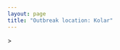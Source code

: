 ```yaml
---
layout: page
title: "Outbreak location: Kolar"
---
```

<div id="mapid">
<script src="https://buda-magenta.github.io/hazard_map/load_map.js"></script>
><script>
var marker_outbreak = L.marker([13.137000, 78.133961],{"autoPan": true}).addTo(map); marker_outbreak.bindTooltip("Kolar").openTooltip();

var circle_1 = L.circle([12.979120, 77.591300], {"pane": "markerPane", "color": "red", "fill": true, "fillOpacity": 0.2, "fillRule": "evenodd", "lineCap": "round", "lineJoin": "round", "opacity": 1.0, "radius": 208792, "stroke": true, "weight": 3}).addTo(map);
circle_1.bindTooltip("Bangalore<br>rank: 1<br>hazard index: 0.208793")
circle_1.bindPopup('<a href="https://buda-magenta.github.io/hazard_map/Bangalore">Bangalore</a>')

var circle_2 = L.circle([12.955100, 78.269900], {"pane": "markerPane", "color": "red", "fill": true, "fillOpacity": 0.2, "fillRule": "evenodd", "lineCap": "round", "lineJoin": "round", "opacity": 1.0, "radius": 130751, "stroke": true, "weight": 3}).addTo(map);
circle_2.bindTooltip("Robertson Pet<br>rank: 2<br>hazard index: 0.130751")
circle_2.bindPopup('<a href="https://buda-magenta.github.io/hazard_map/Robertson_Pet">Robertson Pet</a>')

var circle_3 = L.circle([12.305183, 76.655361], {"pane": "markerPane", "color": "red", "fill": true, "fillOpacity": 0.2, "fillRule": "evenodd", "lineCap": "round", "lineJoin": "round", "opacity": 1.0, "radius": 9814, "stroke": true, "weight": 3}).addTo(map);
circle_3.bindTooltip("Mysore<br>rank: 3<br>hazard index: 0.009815")
circle_3.bindPopup('<a href="https://buda-magenta.github.io/hazard_map/Mysore">Mysore</a>')

var circle_4 = L.circle([13.340077, 77.100621], {"pane": "markerPane", "color": "red", "fill": true, "fillOpacity": 0.2, "fillRule": "evenodd", "lineCap": "round", "lineJoin": "round", "opacity": 1.0, "radius": 5335, "stroke": true, "weight": 3}).addTo(map);
circle_4.bindTooltip("Tumkur<br>rank: 4<br>hazard index: 0.005335")
circle_4.bindPopup('<a href="https://buda-magenta.github.io/hazard_map/Tumkur">Tumkur</a>')

var circle_5 = L.circle([11.664300, 78.146000], {"pane": "markerPane", "color": "red", "fill": true, "fillOpacity": 0.2, "fillRule": "evenodd", "lineCap": "round", "lineJoin": "round", "opacity": 1.0, "radius": 4822, "stroke": true, "weight": 3}).addTo(map);
circle_5.bindTooltip("Salem<br>rank: 5<br>hazard index: 0.004822")
circle_5.bindPopup('<a href="https://buda-magenta.github.io/hazard_map/Salem">Salem</a>')

var circle_6 = L.circle([13.083694, 80.270186], {"pane": "markerPane", "color": "red", "fill": true, "fillOpacity": 0.2, "fillRule": "evenodd", "lineCap": "round", "lineJoin": "round", "opacity": 1.0, "radius": 4380, "stroke": true, "weight": 3}).addTo(map);
circle_6.bindTooltip("Chennai<br>rank: 6<br>hazard index: 0.004380")
circle_6.bindPopup('<a href="https://buda-magenta.github.io/hazard_map/Chennai">Chennai</a>')

var circle_7 = L.circle([28.651718, 77.221939], {"pane": "markerPane", "color": "red", "fill": true, "fillOpacity": 0.2, "fillRule": "evenodd", "lineCap": "round", "lineJoin": "round", "opacity": 1.0, "radius": 4265, "stroke": true, "weight": 3}).addTo(map);
circle_7.bindTooltip("Delhi<br>rank: 7<br>hazard index: 0.004266")
circle_7.bindPopup('<a href="https://buda-magenta.github.io/hazard_map/Delhi">Delhi</a>')

var circle_8 = L.circle([19.075990, 72.877393], {"pane": "markerPane", "color": "red", "fill": true, "fillOpacity": 0.2, "fillRule": "evenodd", "lineCap": "round", "lineJoin": "round", "opacity": 1.0, "radius": 3532, "stroke": true, "weight": 3}).addTo(map);
circle_8.bindTooltip("Mumbai<br>rank: 8<br>hazard index: 0.003533")
circle_8.bindPopup('<a href="https://buda-magenta.github.io/hazard_map/Mumbai">Mumbai</a>')

var circle_9 = L.circle([17.388786, 78.461065], {"pane": "markerPane", "color": "red", "fill": true, "fillOpacity": 0.2, "fillRule": "evenodd", "lineCap": "round", "lineJoin": "round", "opacity": 1.0, "radius": 3117, "stroke": true, "weight": 3}).addTo(map);
circle_9.bindTooltip("Hyderabad<br>rank: 9<br>hazard index: 0.003118")
circle_9.bindPopup('<a href="https://buda-magenta.github.io/hazard_map/Hyderabad">Hyderabad</a>')

var circle_10 = L.circle([14.906956, 78.009707], {"pane": "markerPane", "color": "red", "fill": true, "fillOpacity": 0.2, "fillRule": "evenodd", "lineCap": "round", "lineJoin": "round", "opacity": 1.0, "radius": 2336, "stroke": true, "weight": 3}).addTo(map);
circle_10.bindTooltip("Tadipatri<br>rank: 10<br>hazard index: 0.002337")
circle_10.bindPopup('<a href="https://buda-magenta.github.io/hazard_map/Tadipatri">Tadipatri</a>')

var circle_11 = L.circle([22.541418, 88.357691], {"pane": "markerPane", "color": "red", "fill": true, "fillOpacity": 0.2, "fillRule": "evenodd", "lineCap": "round", "lineJoin": "round", "opacity": 1.0, "radius": 2116, "stroke": true, "weight": 3}).addTo(map);
circle_11.bindTooltip("Kolkata<br>rank: 11<br>hazard index: 0.002117")
circle_11.bindPopup('<a href="https://buda-magenta.github.io/hazard_map/Kolkata">Kolkata</a>')

var circle_12 = L.circle([14.475294, 78.821686], {"pane": "markerPane", "color": "red", "fill": true, "fillOpacity": 0.2, "fillRule": "evenodd", "lineCap": "round", "lineJoin": "round", "opacity": 1.0, "radius": 1983, "stroke": true, "weight": 3}).addTo(map);
circle_12.bindTooltip("Kadapa<br>rank: 12<br>hazard index: 0.001983")
circle_12.bindPopup('<a href="https://buda-magenta.github.io/hazard_map/Kadapa">Kadapa</a>')

var circle_13 = L.circle([12.732884, 77.830948], {"pane": "markerPane", "color": "red", "fill": true, "fillOpacity": 0.2, "fillRule": "evenodd", "lineCap": "round", "lineJoin": "round", "opacity": 1.0, "radius": 1781, "stroke": true, "weight": 3}).addTo(map);
circle_13.bindTooltip("Hosur<br>rank: 13<br>hazard index: 0.001781")
circle_13.bindPopup('<a href="https://buda-magenta.github.io/hazard_map/Hosur">Hosur</a>')

var circle_14 = L.circle([13.631637, 79.423171], {"pane": "markerPane", "color": "red", "fill": true, "fillOpacity": 0.2, "fillRule": "evenodd", "lineCap": "round", "lineJoin": "round", "opacity": 1.0, "radius": 1665, "stroke": true, "weight": 3}).addTo(map);
circle_14.bindTooltip("Tirupati<br>rank: 14<br>hazard index: 0.001665")
circle_14.bindPopup('<a href="https://buda-magenta.github.io/hazard_map/Tirupati">Tirupati</a>')

var circle_15 = L.circle([18.521428, 73.854454], {"pane": "markerPane", "color": "red", "fill": true, "fillOpacity": 0.2, "fillRule": "evenodd", "lineCap": "round", "lineJoin": "round", "opacity": 1.0, "radius": 1653, "stroke": true, "weight": 3}).addTo(map);
circle_15.bindTooltip("Pune<br>rank: 15<br>hazard index: 0.001653")
circle_15.bindPopup('<a href="https://buda-magenta.github.io/hazard_map/Pune">Pune</a>')

var circle_16 = L.circle([14.654623, 77.556260], {"pane": "markerPane", "color": "red", "fill": true, "fillOpacity": 0.2, "fillRule": "evenodd", "lineCap": "round", "lineJoin": "round", "opacity": 1.0, "radius": 1522, "stroke": true, "weight": 3}).addTo(map);
circle_16.bindTooltip("Anantapur<br>rank: 16<br>hazard index: 0.001522")
circle_16.bindPopup('<a href="https://buda-magenta.github.io/hazard_map/Anantapur">Anantapur</a>')

var circle_17 = L.circle([12.523889, 76.896196], {"pane": "markerPane", "color": "red", "fill": true, "fillOpacity": 0.2, "fillRule": "evenodd", "lineCap": "round", "lineJoin": "round", "opacity": 1.0, "radius": 1459, "stroke": true, "weight": 3}).addTo(map);
circle_17.bindTooltip("Mandya<br>rank: 17<br>hazard index: 0.001460")
circle_17.bindPopup('<a href="https://buda-magenta.github.io/hazard_map/Mandya">Mandya</a>')

var circle_18 = L.circle([12.869810, 74.843008], {"pane": "markerPane", "color": "red", "fill": true, "fillOpacity": 0.2, "fillRule": "evenodd", "lineCap": "round", "lineJoin": "round", "opacity": 1.0, "radius": 1347, "stroke": true, "weight": 3}).addTo(map);
circle_18.bindTooltip("Mangalore<br>rank: 18<br>hazard index: 0.001348")
circle_18.bindPopup('<a href="https://buda-magenta.github.io/hazard_map/Mangalore">Mangalore</a>')

var circle_19 = L.circle([13.007082, 76.099270], {"pane": "markerPane", "color": "red", "fill": true, "fillOpacity": 0.2, "fillRule": "evenodd", "lineCap": "round", "lineJoin": "round", "opacity": 1.0, "radius": 1224, "stroke": true, "weight": 3}).addTo(map);
circle_19.bindTooltip("Hassan<br>rank: 19<br>hazard index: 0.001224")
circle_19.bindPopup('<a href="https://buda-magenta.github.io/hazard_map/Hassan">Hassan</a>')

var circle_20 = L.circle([14.466127, 75.920636], {"pane": "markerPane", "color": "red", "fill": true, "fillOpacity": 0.2, "fillRule": "evenodd", "lineCap": "round", "lineJoin": "round", "opacity": 1.0, "radius": 1223, "stroke": true, "weight": 3}).addTo(map);
circle_20.bindTooltip("Davanagere<br>rank: 20<br>hazard index: 0.001224")
circle_20.bindPopup('<a href="https://buda-magenta.github.io/hazard_map/Davanagere">Davanagere</a>')

var circle_21 = L.circle([11.001812, 76.962843], {"pane": "markerPane", "color": "red", "fill": true, "fillOpacity": 0.2, "fillRule": "evenodd", "lineCap": "round", "lineJoin": "round", "opacity": 1.0, "radius": 1152, "stroke": true, "weight": 3}).addTo(map);
circle_21.bindTooltip("Coimbatore<br>rank: 21<br>hazard index: 0.001152")
circle_21.bindPopup('<a href="https://buda-magenta.github.io/hazard_map/Coimbatore">Coimbatore</a>')

var circle_22 = L.circle([13.932609, 75.574978], {"pane": "markerPane", "color": "red", "fill": true, "fillOpacity": 0.2, "fillRule": "evenodd", "lineCap": "round", "lineJoin": "round", "opacity": 1.0, "radius": 1126, "stroke": true, "weight": 3}).addTo(map);
circle_22.bindTooltip("Shimoga<br>rank: 22<br>hazard index: 0.001126")
circle_22.bindPopup('<a href="https://buda-magenta.github.io/hazard_map/Shimoga">Shimoga</a>')

var circle_23 = L.circle([23.021624, 72.579707], {"pane": "markerPane", "color": "red", "fill": true, "fillOpacity": 0.2, "fillRule": "evenodd", "lineCap": "round", "lineJoin": "round", "opacity": 1.0, "radius": 1110, "stroke": true, "weight": 3}).addTo(map);
circle_23.bindTooltip("Ahmedabad<br>rank: 23<br>hazard index: 0.001111")
circle_23.bindPopup('<a href="https://buda-magenta.github.io/hazard_map/Ahmedabad">Ahmedabad</a>')

var circle_24 = L.circle([12.794811, 79.000641], {"pane": "markerPane", "color": "red", "fill": true, "fillOpacity": 0.2, "fillRule": "evenodd", "lineCap": "round", "lineJoin": "round", "opacity": 1.0, "radius": 1078, "stroke": true, "weight": 3}).addTo(map);
circle_24.bindTooltip("Vellore<br>rank: 24<br>hazard index: 0.001079")
circle_24.bindPopup('<a href="https://buda-magenta.github.io/hazard_map/Vellore">Vellore</a>')

var circle_25 = L.circle([9.931308, 76.267414], {"pane": "markerPane", "color": "red", "fill": true, "fillOpacity": 0.2, "fillRule": "evenodd", "lineCap": "round", "lineJoin": "round", "opacity": 1.0, "radius": 978, "stroke": true, "weight": 3}).addTo(map);
circle_25.bindTooltip("Kochi<br>rank: 25<br>hazard index: 0.000978")
circle_25.bindPopup('<a href="https://buda-magenta.github.io/hazard_map/Kochi">Kochi</a>')

var circle_26 = L.circle([15.351838, 75.137985], {"pane": "markerPane", "color": "red", "fill": true, "fillOpacity": 0.2, "fillRule": "evenodd", "lineCap": "round", "lineJoin": "round", "opacity": 1.0, "radius": 956, "stroke": true, "weight": 3}).addTo(map);
circle_26.bindTooltip("Hubli<br>rank: 26<br>hazard index: 0.000957")
circle_26.bindPopup('<a href="https://buda-magenta.github.io/hazard_map/Hubli">Hubli</a>')

var circle_27 = L.circle([12.836393, 79.705330], {"pane": "markerPane", "color": "red", "fill": true, "fillOpacity": 0.2, "fillRule": "evenodd", "lineCap": "round", "lineJoin": "round", "opacity": 1.0, "radius": 953, "stroke": true, "weight": 3}).addTo(map);
circle_27.bindTooltip("Kanchipuram<br>rank: 27<br>hazard index: 0.000953")
circle_27.bindPopup('<a href="https://buda-magenta.github.io/hazard_map/Kanchipuram">Kanchipuram</a>')

var circle_28 = L.circle([14.752266, 78.548552], {"pane": "markerPane", "color": "red", "fill": true, "fillOpacity": 0.2, "fillRule": "evenodd", "lineCap": "round", "lineJoin": "round", "opacity": 1.0, "radius": 944, "stroke": true, "weight": 3}).addTo(map);
circle_28.bindTooltip("Proddatur<br>rank: 28<br>hazard index: 0.000945")
circle_28.bindPopup('<a href="https://buda-magenta.github.io/hazard_map/Proddatur">Proddatur</a>')

var circle_29 = L.circle([16.508759, 80.618510], {"pane": "markerPane", "color": "red", "fill": true, "fillOpacity": 0.2, "fillRule": "evenodd", "lineCap": "round", "lineJoin": "round", "opacity": 1.0, "radius": 937, "stroke": true, "weight": 3}).addTo(map);
circle_29.bindTooltip("Vijayawada<br>rank: 29<br>hazard index: 0.000937")
circle_29.bindPopup('<a href="https://buda-magenta.github.io/hazard_map/Vijayawada">Vijayawada</a>')

var circle_30 = L.circle([17.723128, 83.301284], {"pane": "markerPane", "color": "red", "fill": true, "fillOpacity": 0.2, "fillRule": "evenodd", "lineCap": "round", "lineJoin": "round", "opacity": 1.0, "radius": 928, "stroke": true, "weight": 3}).addTo(map);
circle_30.bindTooltip("Visakhapatnam<br>rank: 30<br>hazard index: 0.000928")
circle_30.bindPopup('<a href="https://buda-magenta.github.io/hazard_map/Visakhapatnam">Visakhapatnam</a>')

var circle_31 = L.circle([13.160105, 79.155551], {"pane": "markerPane", "color": "red", "fill": true, "fillOpacity": 0.2, "fillRule": "evenodd", "lineCap": "round", "lineJoin": "round", "opacity": 1.0, "radius": 892, "stroke": true, "weight": 3}).addTo(map);
circle_31.bindTooltip("Chittoor<br>rank: 31<br>hazard index: 0.000892")
circle_31.bindPopup('<a href="https://buda-magenta.github.io/hazard_map/Chittoor">Chittoor</a>')

var circle_32 = L.circle([13.826383, 77.493772], {"pane": "markerPane", "color": "red", "fill": true, "fillOpacity": 0.2, "fillRule": "evenodd", "lineCap": "round", "lineJoin": "round", "opacity": 1.0, "radius": 881, "stroke": true, "weight": 3}).addTo(map);
circle_32.bindTooltip("Hindupur<br>rank: 32<br>hazard index: 0.000881")
circle_32.bindPopup('<a href="https://buda-magenta.github.io/hazard_map/Hindupur">Hindupur</a>')

var circle_33 = L.circle([15.398403, 73.812918], {"pane": "markerPane", "color": "red", "fill": true, "fillOpacity": 0.2, "fillRule": "evenodd", "lineCap": "round", "lineJoin": "round", "opacity": 1.0, "radius": 847, "stroke": true, "weight": 3}).addTo(map);
circle_33.bindTooltip("Vasco Da Gama<br>rank: 33<br>hazard index: 0.000847")
circle_33.bindPopup('<a href="https://buda-magenta.github.io/hazard_map/Vasco_Da_Gama">Vasco Da Gama</a>')

var circle_34 = L.circle([12.227213, 79.070156], {"pane": "markerPane", "color": "red", "fill": true, "fillOpacity": 0.2, "fillRule": "evenodd", "lineCap": "round", "lineJoin": "round", "opacity": 1.0, "radius": 839, "stroke": true, "weight": 3}).addTo(map);
circle_34.bindTooltip("Tiruvannamalai<br>rank: 34<br>hazard index: 0.000840")
circle_34.bindPopup('<a href="https://buda-magenta.github.io/hazard_map/Tiruvannamalai">Tiruvannamalai</a>')

var circle_35 = L.circle([20.266777, 85.843559], {"pane": "markerPane", "color": "red", "fill": true, "fillOpacity": 0.2, "fillRule": "evenodd", "lineCap": "round", "lineJoin": "round", "opacity": 1.0, "radius": 833, "stroke": true, "weight": 3}).addTo(map);
circle_35.bindTooltip("Bhubaneswar<br>rank: 35<br>hazard index: 0.000834")
circle_35.bindPopup('<a href="https://buda-magenta.github.io/hazard_map/Bhubaneswar">Bhubaneswar</a>')

var circle_36 = L.circle([13.573260, 78.479146], {"pane": "markerPane", "color": "red", "fill": true, "fillOpacity": 0.2, "fillRule": "evenodd", "lineCap": "round", "lineJoin": "round", "opacity": 1.0, "radius": 826, "stroke": true, "weight": 3}).addTo(map);
circle_36.bindTooltip("Madanapalle<br>rank: 36<br>hazard index: 0.000827")
circle_36.bindPopup('<a href="https://buda-magenta.github.io/hazard_map/Madanapalle">Madanapalle</a>')

var circle_37 = L.circle([14.422347, 77.720069], {"pane": "markerPane", "color": "red", "fill": true, "fillOpacity": 0.2, "fillRule": "evenodd", "lineCap": "round", "lineJoin": "round", "opacity": 1.0, "radius": 718, "stroke": true, "weight": 3}).addTo(map);
circle_37.bindTooltip("Dharmavaram<br>rank: 37<br>hazard index: 0.000719")
circle_37.bindPopup('<a href="https://buda-magenta.github.io/hazard_map/Dharmavaram">Dharmavaram</a>')

var circle_38 = L.circle([8.576971, 77.050125], {"pane": "markerPane", "color": "red", "fill": true, "fillOpacity": 0.2, "fillRule": "evenodd", "lineCap": "round", "lineJoin": "round", "opacity": 1.0, "radius": 694, "stroke": true, "weight": 3}).addTo(map);
circle_38.bindTooltip("Thiruvananthapuram<br>rank: 38<br>hazard index: 0.000695")
circle_38.bindPopup('<a href="https://buda-magenta.github.io/hazard_map/Thiruvananthapuram">Thiruvananthapuram</a>')

var circle_39 = L.circle([17.849907, 75.276320], {"pane": "markerPane", "color": "red", "fill": true, "fillOpacity": 0.2, "fillRule": "evenodd", "lineCap": "round", "lineJoin": "round", "opacity": 1.0, "radius": 590, "stroke": true, "weight": 3}).addTo(map);
circle_39.bindTooltip("Solapur<br>rank: 39<br>hazard index: 0.000591")
circle_39.bindPopup('<a href="https://buda-magenta.github.io/hazard_map/Solapur">Solapur</a>')

var circle_40 = L.circle([21.149813, 79.082056], {"pane": "markerPane", "color": "red", "fill": true, "fillOpacity": 0.2, "fillRule": "evenodd", "lineCap": "round", "lineJoin": "round", "opacity": 1.0, "radius": 554, "stroke": true, "weight": 3}).addTo(map);
circle_40.bindTooltip("Nagpur<br>rank: 40<br>hazard index: 0.000555")
circle_40.bindPopup('<a href="https://buda-magenta.github.io/hazard_map/Nagpur">Nagpur</a>')

var circle_41 = L.circle([14.226644, 76.400512], {"pane": "markerPane", "color": "red", "fill": true, "fillOpacity": 0.2, "fillRule": "evenodd", "lineCap": "round", "lineJoin": "round", "opacity": 1.0, "radius": 553, "stroke": true, "weight": 3}).addTo(map);
circle_41.bindTooltip("Chitradurga<br>rank: 41<br>hazard index: 0.000554")
circle_41.bindPopup('<a href="https://buda-magenta.github.io/hazard_map/Chitradurga">Chitradurga</a>')

var circle_42 = L.circle([9.926115, 78.114098], {"pane": "markerPane", "color": "red", "fill": true, "fillOpacity": 0.2, "fillRule": "evenodd", "lineCap": "round", "lineJoin": "round", "opacity": 1.0, "radius": 537, "stroke": true, "weight": 3}).addTo(map);
circle_42.bindTooltip("Madurai<br>rank: 42<br>hazard index: 0.000538")
circle_42.bindPopup('<a href="https://buda-magenta.github.io/hazard_map/Madurai">Madurai</a>')

var circle_43 = L.circle([20.166670, 79.172114], {"pane": "markerPane", "color": "red", "fill": true, "fillOpacity": 0.2, "fillRule": "evenodd", "lineCap": "round", "lineJoin": "round", "opacity": 1.0, "radius": 526, "stroke": true, "weight": 3}).addTo(map);
circle_43.bindTooltip("Bhadravati<br>rank: 43<br>hazard index: 0.000527")
circle_43.bindPopup('<a href="https://buda-magenta.github.io/hazard_map/Bhadravati">Bhadravati</a>')

var circle_44 = L.circle([11.369204, 77.676627], {"pane": "markerPane", "color": "red", "fill": true, "fillOpacity": 0.2, "fillRule": "evenodd", "lineCap": "round", "lineJoin": "round", "opacity": 1.0, "radius": 518, "stroke": true, "weight": 3}).addTo(map);
circle_44.bindTooltip("Erode<br>rank: 44<br>hazard index: 0.000519")
circle_44.bindPopup('<a href="https://buda-magenta.github.io/hazard_map/Erode">Erode</a>')

var circle_45 = L.circle([17.166667, 77.083333], {"pane": "markerPane", "color": "red", "fill": true, "fillOpacity": 0.2, "fillRule": "evenodd", "lineCap": "round", "lineJoin": "round", "opacity": 1.0, "radius": 504, "stroke": true, "weight": 3}).addTo(map);
circle_45.bindTooltip("Gulbarga<br>rank: 45<br>hazard index: 0.000505")
circle_45.bindPopup('<a href="https://buda-magenta.github.io/hazard_map/Gulbarga">Gulbarga</a>')

var circle_46 = L.circle([12.792907, 78.699917], {"pane": "markerPane", "color": "red", "fill": true, "fillOpacity": 0.2, "fillRule": "evenodd", "lineCap": "round", "lineJoin": "round", "opacity": 1.0, "radius": 503, "stroke": true, "weight": 3}).addTo(map);
circle_46.bindTooltip("Ambur<br>rank: 46<br>hazard index: 0.000503")
circle_46.bindPopup('<a href="https://buda-magenta.github.io/hazard_map/Ambur">Ambur</a>')

var circle_47 = L.circle([26.838100, 80.934600], {"pane": "markerPane", "color": "red", "fill": true, "fillOpacity": 0.2, "fillRule": "evenodd", "lineCap": "round", "lineJoin": "round", "opacity": 1.0, "radius": 502, "stroke": true, "weight": 3}).addTo(map);
circle_47.bindTooltip("Lucknow<br>rank: 47<br>hazard index: 0.000503")
circle_47.bindPopup('<a href="https://buda-magenta.github.io/hazard_map/Lucknow">Lucknow</a>')

var circle_48 = L.circle([26.915458, 75.818982], {"pane": "markerPane", "color": "red", "fill": true, "fillOpacity": 0.2, "fillRule": "evenodd", "lineCap": "round", "lineJoin": "round", "opacity": 1.0, "radius": 486, "stroke": true, "weight": 3}).addTo(map);
circle_48.bindTooltip("Jaipur<br>rank: 48<br>hazard index: 0.000487")
circle_48.bindPopup('<a href="https://buda-magenta.github.io/hazard_map/Jaipur">Jaipur</a>')

var circle_49 = L.circle([26.180598, 91.753943], {"pane": "markerPane", "color": "red", "fill": true, "fillOpacity": 0.2, "fillRule": "evenodd", "lineCap": "round", "lineJoin": "round", "opacity": 1.0, "radius": 443, "stroke": true, "weight": 3}).addTo(map);
circle_49.bindTooltip("Guwahati<br>rank: 49<br>hazard index: 0.000444")
circle_49.bindPopup('<a href="https://buda-magenta.github.io/hazard_map/Guwahati">Guwahati</a>')

var circle_50 = L.circle([25.609324, 85.123525], {"pane": "markerPane", "color": "red", "fill": true, "fillOpacity": 0.2, "fillRule": "evenodd", "lineCap": "round", "lineJoin": "round", "opacity": 1.0, "radius": 442, "stroke": true, "weight": 3}).addTo(map);
circle_50.bindTooltip("Patna<br>rank: 50<br>hazard index: 0.000443")
circle_50.bindPopup('<a href="https://buda-magenta.github.io/hazard_map/Patna">Patna</a>')

var circle_51 = L.circle([22.720362, 75.868200], {"pane": "markerPane", "color": "red", "fill": true, "fillOpacity": 0.2, "fillRule": "evenodd", "lineCap": "round", "lineJoin": "round", "opacity": 1.0, "radius": 354, "stroke": true, "weight": 3}).addTo(map);
circle_51.bindTooltip("Indore<br>rank: 51<br>hazard index: 0.000355")
circle_51.bindPopup('<a href="https://buda-magenta.github.io/hazard_map/Indore">Indore</a>')

var circle_52 = L.circle([25.531031, 78.652689], {"pane": "markerPane", "color": "red", "fill": true, "fillOpacity": 0.2, "fillRule": "evenodd", "lineCap": "round", "lineJoin": "round", "opacity": 1.0, "radius": 340, "stroke": true, "weight": 3}).addTo(map);
circle_52.bindTooltip("Jhansi<br>rank: 52<br>hazard index: 0.000341")
circle_52.bindPopup('<a href="https://buda-magenta.github.io/hazard_map/Jhansi">Jhansi</a>')

var circle_53 = L.circle([23.370035, 85.325013], {"pane": "markerPane", "color": "red", "fill": true, "fillOpacity": 0.2, "fillRule": "evenodd", "lineCap": "round", "lineJoin": "round", "opacity": 1.0, "radius": 332, "stroke": true, "weight": 3}).addTo(map);
circle_53.bindTooltip("Ranchi<br>rank: 53<br>hazard index: 0.000333")
circle_53.bindPopup('<a href="https://buda-magenta.github.io/hazard_map/Ranchi">Ranchi</a>')

var circle_54 = L.circle([11.101781, 77.345192], {"pane": "markerPane", "color": "red", "fill": true, "fillOpacity": 0.2, "fillRule": "evenodd", "lineCap": "round", "lineJoin": "round", "opacity": 1.0, "radius": 330, "stroke": true, "weight": 3}).addTo(map);
circle_54.bindTooltip("Tiruppur<br>rank: 54<br>hazard index: 0.000330")
circle_54.bindPopup('<a href="https://buda-magenta.github.io/hazard_map/Tiruppur">Tiruppur</a>')

var circle_55 = L.circle([15.143395, 76.919388], {"pane": "markerPane", "color": "red", "fill": true, "fillOpacity": 0.2, "fillRule": "evenodd", "lineCap": "round", "lineJoin": "round", "opacity": 1.0, "radius": 287, "stroke": true, "weight": 3}).addTo(map);
circle_55.bindTooltip("Bellary<br>rank: 55<br>hazard index: 0.000288")
circle_55.bindPopup('<a href="https://buda-magenta.github.io/hazard_map/Bellary">Bellary</a>')

var circle_56 = L.circle([15.857267, 74.506934], {"pane": "markerPane", "color": "red", "fill": true, "fillOpacity": 0.2, "fillRule": "evenodd", "lineCap": "round", "lineJoin": "round", "opacity": 1.0, "radius": 277, "stroke": true, "weight": 3}).addTo(map);
circle_56.bindTooltip("Belgaum<br>rank: 56<br>hazard index: 0.000278")
circle_56.bindPopup('<a href="https://buda-magenta.github.io/hazard_map/Belgaum">Belgaum</a>')

var circle_57 = L.circle([14.625888, 75.635724], {"pane": "markerPane", "color": "red", "fill": true, "fillOpacity": 0.2, "fillRule": "evenodd", "lineCap": "round", "lineJoin": "round", "opacity": 1.0, "radius": 249, "stroke": true, "weight": 3}).addTo(map);
circle_57.bindTooltip("Ranibennur<br>rank: 57<br>hazard index: 0.000249")
circle_57.bindPopup('<a href="https://buda-magenta.github.io/hazard_map/Ranibennur">Ranibennur</a>')

var circle_58 = L.circle([21.170200, 72.831100], {"pane": "markerPane", "color": "red", "fill": true, "fillOpacity": 0.2, "fillRule": "evenodd", "lineCap": "round", "lineJoin": "round", "opacity": 1.0, "radius": 238, "stroke": true, "weight": 3}).addTo(map);
circle_58.bindTooltip("Surat<br>rank: 58<br>hazard index: 0.000238")
circle_58.bindPopup('<a href="https://buda-magenta.github.io/hazard_map/Surat">Surat</a>')

var circle_59 = L.circle([16.083333, 77.166667], {"pane": "markerPane", "color": "red", "fill": true, "fillOpacity": 0.2, "fillRule": "evenodd", "lineCap": "round", "lineJoin": "round", "opacity": 1.0, "radius": 224, "stroke": true, "weight": 3}).addTo(map);
circle_59.bindTooltip("Raichur<br>rank: 59<br>hazard index: 0.000224")
circle_59.bindPopup('<a href="https://buda-magenta.github.io/hazard_map/Raichur">Raichur</a>')

var circle_60 = L.circle([17.005045, 81.780473], {"pane": "markerPane", "color": "red", "fill": true, "fillOpacity": 0.2, "fillRule": "evenodd", "lineCap": "round", "lineJoin": "round", "opacity": 1.0, "radius": 208, "stroke": true, "weight": 3}).addTo(map);
circle_60.bindTooltip("Rajahmundry<br>rank: 60<br>hazard index: 0.000208")
circle_60.bindPopup('<a href="https://buda-magenta.github.io/hazard_map/Rajahmundry">Rajahmundry</a>')

var circle_61 = L.circle([30.733442, 76.779714], {"pane": "markerPane", "color": "red", "fill": true, "fillOpacity": 0.2, "fillRule": "evenodd", "lineCap": "round", "lineJoin": "round", "opacity": 1.0, "radius": 201, "stroke": true, "weight": 3}).addTo(map);
circle_61.bindTooltip("Chandigarh<br>rank: 61<br>hazard index: 0.000201")
circle_61.bindPopup('<a href="https://buda-magenta.github.io/hazard_map/Chandigarh">Chandigarh</a>')

var circle_62 = L.circle([19.194329, 72.970178], {"pane": "markerPane", "color": "red", "fill": true, "fillOpacity": 0.2, "fillRule": "evenodd", "lineCap": "round", "lineJoin": "round", "opacity": 1.0, "radius": 197, "stroke": true, "weight": 3}).addTo(map);
circle_62.bindTooltip("Thane<br>rank: 62<br>hazard index: 0.000198")
circle_62.bindPopup('<a href="https://buda-magenta.github.io/hazard_map/Thane">Thane</a>')

var circle_63 = L.circle([18.793568, 80.815939], {"pane": "markerPane", "color": "red", "fill": true, "fillOpacity": 0.2, "fillRule": "evenodd", "lineCap": "round", "lineJoin": "round", "opacity": 1.0, "radius": 197, "stroke": true, "weight": 3}).addTo(map);
circle_63.bindTooltip("Bijapur<br>rank: 63<br>hazard index: 0.000197")
circle_63.bindPopup('<a href="https://buda-magenta.github.io/hazard_map/Bijapur">Bijapur</a>')

var circle_64 = L.circle([16.291519, 80.454159], {"pane": "markerPane", "color": "red", "fill": true, "fillOpacity": 0.2, "fillRule": "evenodd", "lineCap": "round", "lineJoin": "round", "opacity": 1.0, "radius": 195, "stroke": true, "weight": 3}).addTo(map);
circle_64.bindTooltip("Guntur<br>rank: 64<br>hazard index: 0.000195")
circle_64.bindPopup('<a href="https://buda-magenta.github.io/hazard_map/Guntur">Guntur</a>')

var circle_65 = L.circle([15.119651, 77.455290], {"pane": "markerPane", "color": "red", "fill": true, "fillOpacity": 0.2, "fillRule": "evenodd", "lineCap": "round", "lineJoin": "round", "opacity": 1.0, "radius": 194, "stroke": true, "weight": 3}).addTo(map);
circle_65.bindTooltip("Guntakal<br>rank: 65<br>hazard index: 0.000194")
circle_65.bindPopup('<a href="https://buda-magenta.github.io/hazard_map/Guntakal">Guntakal</a>')

var circle_66 = L.circle([13.125476, 80.094090], {"pane": "markerPane", "color": "red", "fill": true, "fillOpacity": 0.2, "fillRule": "evenodd", "lineCap": "round", "lineJoin": "round", "opacity": 1.0, "radius": 194, "stroke": true, "weight": 3}).addTo(map);
circle_66.bindTooltip("Avadi<br>rank: 66<br>hazard index: 0.000194")
circle_66.bindPopup('<a href="https://buda-magenta.github.io/hazard_map/Avadi">Avadi</a>')

var circle_67 = L.circle([10.804973, 78.687030], {"pane": "markerPane", "color": "red", "fill": true, "fillOpacity": 0.2, "fillRule": "evenodd", "lineCap": "round", "lineJoin": "round", "opacity": 1.0, "radius": 191, "stroke": true, "weight": 3}).addTo(map);
circle_67.bindTooltip("Tiruchirappalli<br>rank: 67<br>hazard index: 0.000192")
circle_67.bindPopup('<a href="https://buda-magenta.github.io/hazard_map/Tiruchirappalli">Tiruchirappalli</a>')

var circle_68 = L.circle([10.915649, 79.806949], {"pane": "markerPane", "color": "red", "fill": true, "fillOpacity": 0.2, "fillRule": "evenodd", "lineCap": "round", "lineJoin": "round", "opacity": 1.0, "radius": 190, "stroke": true, "weight": 3}).addTo(map);
circle_68.bindTooltip("Pondicherry<br>rank: 68<br>hazard index: 0.000191")
circle_68.bindPopup('<a href="https://buda-magenta.github.io/hazard_map/Pondicherry">Pondicherry</a>')

var circle_69 = L.circle([26.698885, 88.320030], {"pane": "markerPane", "color": "red", "fill": true, "fillOpacity": 0.2, "fillRule": "evenodd", "lineCap": "round", "lineJoin": "round", "opacity": 1.0, "radius": 184, "stroke": true, "weight": 3}).addTo(map);
circle_69.bindTooltip("Bagdogra<br>rank: 69<br>hazard index: 0.000185")
circle_69.bindPopup('<a href="https://buda-magenta.github.io/hazard_map/Bagdogra">Bagdogra</a>')

var circle_70 = L.circle([15.266493, 76.387230], {"pane": "markerPane", "color": "red", "fill": true, "fillOpacity": 0.2, "fillRule": "evenodd", "lineCap": "round", "lineJoin": "round", "opacity": 1.0, "radius": 180, "stroke": true, "weight": 3}).addTo(map);
circle_70.bindTooltip("Hospet<br>rank: 70<br>hazard index: 0.000180")
circle_70.bindPopup('<a href="https://buda-magenta.github.io/hazard_map/Hospet">Hospet</a>')

var circle_71 = L.circle([11.258608, 75.778874], {"pane": "markerPane", "color": "red", "fill": true, "fillOpacity": 0.2, "fillRule": "evenodd", "lineCap": "round", "lineJoin": "round", "opacity": 1.0, "radius": 155, "stroke": true, "weight": 3}).addTo(map);
circle_71.bindTooltip("Kozhikode<br>rank: 71<br>hazard index: 0.000156")
circle_71.bindPopup('<a href="https://buda-magenta.github.io/hazard_map/Kozhikode">Kozhikode</a>')

var circle_72 = L.circle([25.335649, 83.007629], {"pane": "markerPane", "color": "red", "fill": true, "fillOpacity": 0.2, "fillRule": "evenodd", "lineCap": "round", "lineJoin": "round", "opacity": 1.0, "radius": 155, "stroke": true, "weight": 3}).addTo(map);
circle_72.bindTooltip("Varanasi<br>rank: 72<br>hazard index: 0.000155")
circle_72.bindPopup('<a href="https://buda-magenta.github.io/hazard_map/Varanasi">Varanasi</a>')

var circle_73 = L.circle([14.449372, 79.987376], {"pane": "markerPane", "color": "red", "fill": true, "fillOpacity": 0.2, "fillRule": "evenodd", "lineCap": "round", "lineJoin": "round", "opacity": 1.0, "radius": 128, "stroke": true, "weight": 3}).addTo(map);
circle_73.bindTooltip("Nellore<br>rank: 73<br>hazard index: 0.000128")
circle_73.bindPopup('<a href="https://buda-magenta.github.io/hazard_map/Nellore">Nellore</a>')

var circle_74 = L.circle([8.701220, 77.579269], {"pane": "markerPane", "color": "red", "fill": true, "fillOpacity": 0.2, "fillRule": "evenodd", "lineCap": "round", "lineJoin": "round", "opacity": 1.0, "radius": 127, "stroke": true, "weight": 3}).addTo(map);
circle_74.bindTooltip("Tirunelveli<br>rank: 74<br>hazard index: 0.000128")
circle_74.bindPopup('<a href="https://buda-magenta.github.io/hazard_map/Tirunelveli">Tirunelveli</a>')

var circle_75 = L.circle([15.426365, 75.630079], {"pane": "markerPane", "color": "red", "fill": true, "fillOpacity": 0.2, "fillRule": "evenodd", "lineCap": "round", "lineJoin": "round", "opacity": 1.0, "radius": 125, "stroke": true, "weight": 3}).addTo(map);
circle_75.bindTooltip("Gadag<br>rank: 75<br>hazard index: 0.000126")
circle_75.bindPopup('<a href="https://buda-magenta.github.io/hazard_map/Gadag">Gadag</a>')

var circle_76 = L.circle([10.525626, 76.213254], {"pane": "markerPane", "color": "red", "fill": true, "fillOpacity": 0.2, "fillRule": "evenodd", "lineCap": "round", "lineJoin": "round", "opacity": 1.0, "radius": 125, "stroke": true, "weight": 3}).addTo(map);
circle_76.bindTooltip("Thrissur<br>rank: 76<br>hazard index: 0.000126")
circle_76.bindPopup('<a href="https://buda-magenta.github.io/hazard_map/Thrissur">Thrissur</a>')

var circle_77 = L.circle([17.910400, 77.519900], {"pane": "markerPane", "color": "red", "fill": true, "fillOpacity": 0.2, "fillRule": "evenodd", "lineCap": "round", "lineJoin": "round", "opacity": 1.0, "radius": 124, "stroke": true, "weight": 3}).addTo(map);
circle_77.bindTooltip("Bidar<br>rank: 77<br>hazard index: 0.000125")
circle_77.bindPopup('<a href="https://buda-magenta.github.io/hazard_map/Bidar">Bidar</a>')

var circle_78 = L.circle([23.258486, 77.401989], {"pane": "markerPane", "color": "red", "fill": true, "fillOpacity": 0.2, "fillRule": "evenodd", "lineCap": "round", "lineJoin": "round", "opacity": 1.0, "radius": 121, "stroke": true, "weight": 3}).addTo(map);
circle_78.bindTooltip("Bhopal<br>rank: 78<br>hazard index: 0.000122")
circle_78.bindPopup('<a href="https://buda-magenta.github.io/hazard_map/Bhopal">Bhopal</a>')

var circle_79 = L.circle([12.989816, 80.100987], {"pane": "markerPane", "color": "red", "fill": true, "fillOpacity": 0.2, "fillRule": "evenodd", "lineCap": "round", "lineJoin": "round", "opacity": 1.0, "radius": 121, "stroke": true, "weight": 3}).addTo(map);
circle_79.bindTooltip("Pallavaram<br>rank: 79<br>hazard index: 0.000122")
circle_79.bindPopup('<a href="https://buda-magenta.github.io/hazard_map/Pallavaram">Pallavaram</a>')

var circle_80 = L.circle([13.318014, 75.773874], {"pane": "markerPane", "color": "red", "fill": true, "fillOpacity": 0.2, "fillRule": "evenodd", "lineCap": "round", "lineJoin": "round", "opacity": 1.0, "radius": 121, "stroke": true, "weight": 3}).addTo(map);
circle_80.bindTooltip("Chikmagalur<br>rank: 80<br>hazard index: 0.000122")
circle_80.bindPopup('<a href="https://buda-magenta.github.io/hazard_map/Chikmagalur">Chikmagalur</a>')

var circle_81 = L.circle([12.929903, 80.111823], {"pane": "markerPane", "color": "red", "fill": true, "fillOpacity": 0.2, "fillRule": "evenodd", "lineCap": "round", "lineJoin": "round", "opacity": 1.0, "radius": 99, "stroke": true, "weight": 3}).addTo(map);
circle_81.bindTooltip("Tambaram<br>rank: 81<br>hazard index: 0.000100")
circle_81.bindPopup('<a href="https://buda-magenta.github.io/hazard_map/Tambaram">Tambaram</a>')

var circle_82 = L.circle([19.807608, 85.825254], {"pane": "markerPane", "color": "red", "fill": true, "fillOpacity": 0.2, "fillRule": "evenodd", "lineCap": "round", "lineJoin": "round", "opacity": 1.0, "radius": 95, "stroke": true, "weight": 3}).addTo(map);
circle_82.bindTooltip("Puri<br>rank: 82<br>hazard index: 0.000096")
circle_82.bindPopup('<a href="https://buda-magenta.github.io/hazard_map/Puri">Puri</a>')

var circle_83 = L.circle([21.237947, 81.633683], {"pane": "markerPane", "color": "red", "fill": true, "fillOpacity": 0.2, "fillRule": "evenodd", "lineCap": "round", "lineJoin": "round", "opacity": 1.0, "radius": 92, "stroke": true, "weight": 3}).addTo(map);
circle_83.bindTooltip("Raipur<br>rank: 83<br>hazard index: 0.000092")
circle_83.bindPopup('<a href="https://buda-magenta.github.io/hazard_map/Raipur">Raipur</a>')

var circle_84 = L.circle([8.887951, 76.595501], {"pane": "markerPane", "color": "red", "fill": true, "fillOpacity": 0.2, "fillRule": "evenodd", "lineCap": "round", "lineJoin": "round", "opacity": 1.0, "radius": 91, "stroke": true, "weight": 3}).addTo(map);
circle_84.bindTooltip("Kollam<br>rank: 84<br>hazard index: 0.000092")
circle_84.bindPopup('<a href="https://buda-magenta.github.io/hazard_map/Kollam">Kollam</a>')

var circle_85 = L.circle([31.634308, 74.873679], {"pane": "markerPane", "color": "red", "fill": true, "fillOpacity": 0.2, "fillRule": "evenodd", "lineCap": "round", "lineJoin": "round", "opacity": 1.0, "radius": 91, "stroke": true, "weight": 3}).addTo(map);
circle_85.bindTooltip("Amritsar<br>rank: 85<br>hazard index: 0.000092")
circle_85.bindPopup('<a href="https://buda-magenta.github.io/hazard_map/Amritsar">Amritsar</a>')

var circle_86 = L.circle([30.325565, 78.043681], {"pane": "markerPane", "color": "red", "fill": true, "fillOpacity": 0.2, "fillRule": "evenodd", "lineCap": "round", "lineJoin": "round", "opacity": 1.0, "radius": 89, "stroke": true, "weight": 3}).addTo(map);
circle_86.bindTooltip("Dehradun<br>rank: 86<br>hazard index: 0.000090")
circle_86.bindPopup('<a href="https://buda-magenta.github.io/hazard_map/Dehradun">Dehradun</a>')

var circle_87 = L.circle([19.169335, 77.311013], {"pane": "markerPane", "color": "red", "fill": true, "fillOpacity": 0.2, "fillRule": "evenodd", "lineCap": "round", "lineJoin": "round", "opacity": 1.0, "radius": 88, "stroke": true, "weight": 3}).addTo(map);
circle_87.bindTooltip("Nanded Waghala<br>rank: 87<br>hazard index: 0.000089")
circle_87.bindPopup('<a href="https://buda-magenta.github.io/hazard_map/Nanded_Waghala">Nanded Waghala</a>')

var circle_88 = L.circle([16.850253, 74.594888], {"pane": "markerPane", "color": "red", "fill": true, "fillOpacity": 0.2, "fillRule": "evenodd", "lineCap": "round", "lineJoin": "round", "opacity": 1.0, "radius": 87, "stroke": true, "weight": 3}).addTo(map);
circle_88.bindTooltip("Sangli<br>rank: 88<br>hazard index: 0.000087")
circle_88.bindPopup('<a href="https://buda-magenta.github.io/hazard_map/Sangli">Sangli</a>')

var circle_89 = L.circle([10.330330, 78.067398], {"pane": "markerPane", "color": "red", "fill": true, "fillOpacity": 0.2, "fillRule": "evenodd", "lineCap": "round", "lineJoin": "round", "opacity": 1.0, "radius": 86, "stroke": true, "weight": 3}).addTo(map);
circle_89.bindTooltip("Dindigul<br>rank: 89<br>hazard index: 0.000087")
circle_89.bindPopup('<a href="https://buda-magenta.github.io/hazard_map/Dindigul">Dindigul</a>')

var circle_90 = L.circle([22.297314, 73.194257], {"pane": "markerPane", "color": "red", "fill": true, "fillOpacity": 0.2, "fillRule": "evenodd", "lineCap": "round", "lineJoin": "round", "opacity": 1.0, "radius": 85, "stroke": true, "weight": 3}).addTo(map);
circle_90.bindTooltip("Vadodara<br>rank: 90<br>hazard index: 0.000085")
circle_90.bindPopup('<a href="https://buda-magenta.github.io/hazard_map/Vadodara">Vadodara</a>')

var circle_91 = L.circle([15.631900, 77.275900], {"pane": "markerPane", "color": "red", "fill": true, "fillOpacity": 0.2, "fillRule": "evenodd", "lineCap": "round", "lineJoin": "round", "opacity": 1.0, "radius": 82, "stroke": true, "weight": 3}).addTo(map);
circle_91.bindTooltip("Adoni<br>rank: 91<br>hazard index: 0.000083")
circle_91.bindPopup('<a href="https://buda-magenta.github.io/hazard_map/Adoni">Adoni</a>')

var circle_92 = L.circle([26.460914, 80.321759], {"pane": "markerPane", "color": "red", "fill": true, "fillOpacity": 0.2, "fillRule": "evenodd", "lineCap": "round", "lineJoin": "round", "opacity": 1.0, "radius": 81, "stroke": true, "weight": 3}).addTo(map);
circle_92.bindTooltip("Kanpur<br>rank: 92<br>hazard index: 0.000081")
circle_92.bindPopup('<a href="https://buda-magenta.github.io/hazard_map/Kanpur">Kanpur</a>')

var circle_93 = L.circle([20.843512, 75.525927], {"pane": "markerPane", "color": "red", "fill": true, "fillOpacity": 0.2, "fillRule": "evenodd", "lineCap": "round", "lineJoin": "round", "opacity": 1.0, "radius": 77, "stroke": true, "weight": 3}).addTo(map);
circle_93.bindTooltip("Jalgaon<br>rank: 93<br>hazard index: 0.000077")
circle_93.bindPopup('<a href="https://buda-magenta.github.io/hazard_map/Jalgaon">Jalgaon</a>')

var circle_94 = L.circle([20.468600, 85.879200], {"pane": "markerPane", "color": "red", "fill": true, "fillOpacity": 0.2, "fillRule": "evenodd", "lineCap": "round", "lineJoin": "round", "opacity": 1.0, "radius": 74, "stroke": true, "weight": 3}).addTo(map);
circle_94.bindTooltip("Cuttack<br>rank: 94<br>hazard index: 0.000074")
circle_94.bindPopup('<a href="https://buda-magenta.github.io/hazard_map/Cuttack">Cuttack</a>')

var circle_95 = L.circle([10.787898, 76.474087], {"pane": "markerPane", "color": "red", "fill": true, "fillOpacity": 0.2, "fillRule": "evenodd", "lineCap": "round", "lineJoin": "round", "opacity": 1.0, "radius": 72, "stroke": true, "weight": 3}).addTo(map);
circle_95.bindTooltip("Palakkad<br>rank: 95<br>hazard index: 0.000072")
circle_95.bindPopup('<a href="https://buda-magenta.github.io/hazard_map/Palakkad">Palakkad</a>')

var circle_96 = L.circle([18.112082, 83.405220], {"pane": "markerPane", "color": "red", "fill": true, "fillOpacity": 0.2, "fillRule": "evenodd", "lineCap": "round", "lineJoin": "round", "opacity": 1.0, "radius": 71, "stroke": true, "weight": 3}).addTo(map);
circle_96.bindTooltip("Vizianagaram<br>rank: 96<br>hazard index: 0.000071")
circle_96.bindPopup('<a href="https://buda-magenta.github.io/hazard_map/Vizianagaram">Vizianagaram</a>')

var circle_97 = L.circle([8.188047, 77.429049], {"pane": "markerPane", "color": "red", "fill": true, "fillOpacity": 0.2, "fillRule": "evenodd", "lineCap": "round", "lineJoin": "round", "opacity": 1.0, "radius": 70, "stroke": true, "weight": 3}).addTo(map);
circle_97.bindTooltip("Nagercoil<br>rank: 97<br>hazard index: 0.000071")
circle_97.bindPopup('<a href="https://buda-magenta.github.io/hazard_map/Nagercoil">Nagercoil</a>')

var circle_98 = L.circle([11.664535, 92.739045], {"pane": "markerPane", "color": "red", "fill": true, "fillOpacity": 0.2, "fillRule": "evenodd", "lineCap": "round", "lineJoin": "round", "opacity": 1.0, "radius": 68, "stroke": true, "weight": 3}).addTo(map);
circle_98.bindTooltip("Port Blair<br>rank: 98<br>hazard index: 0.000069")
circle_98.bindPopup('<a href="https://buda-magenta.github.io/hazard_map/Port_Blair">Port Blair</a>')

var circle_99 = L.circle([15.830925, 78.042537], {"pane": "markerPane", "color": "red", "fill": true, "fillOpacity": 0.2, "fillRule": "evenodd", "lineCap": "round", "lineJoin": "round", "opacity": 1.0, "radius": 68, "stroke": true, "weight": 3}).addTo(map);
circle_99.bindTooltip("Kurnool<br>rank: 99<br>hazard index: 0.000069")
circle_99.bindPopup('<a href="https://buda-magenta.github.io/hazard_map/Kurnool">Kurnool</a>')

var circle_100 = L.circle([17.980609, 79.598212], {"pane": "markerPane", "color": "red", "fill": true, "fillOpacity": 0.2, "fillRule": "evenodd", "lineCap": "round", "lineJoin": "round", "opacity": 1.0, "radius": 68, "stroke": true, "weight": 3}).addTo(map);
circle_100.bindTooltip("Warangal<br>rank: 100<br>hazard index: 0.000068")
circle_100.bindPopup('<a href="https://buda-magenta.github.io/hazard_map/Warangal">Warangal</a>')
</script>
</div>